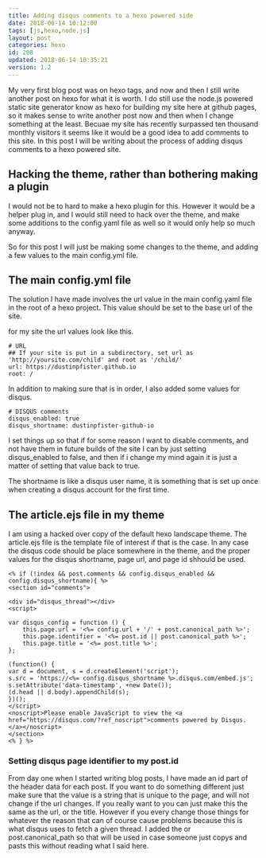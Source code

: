 ```yaml
---
title: Adding disqus comments to a hexo powered side
date: 2018-06-14 10:12:00
tags: [js,hexo,node.js]
layout: post
categories: hexo
id: 208
updated: 2018-06-14 10:35:21
version: 1.2
---
```


My very first blog post was on hexo tags, and now and then I still write another post on hexo for what it is worth. I do still use the node.js powered static site generator know as hexo for building my site here at github pages, so it makes sense to write another post now and then when I change something at the least. Becuae my site has recently surpassed ten thousand monthly visitors it seems like it would be a good idea to add comments to this site. In this post I will be writing about the process of adding disqus comments to a hexo powered site.

<!-- more -->

## Hacking the theme, rather than bothering making a plugin

I would not be to hard to make a hexo plugin for this. However it would be a helper plug in, and I would still need to hack over the theme, and make some additions to the config.yaml file as well so it would only help so much anyway.

So for this post I will just be making some changes to the theme, and adding a few values to the main config.yml file.

## The main config.yml file

The solution I have made involves the url value in the main config.yaml file in the root of a hexo project. This value should be set to the base url of the site.

for my site the url values look like this.
```
# URL
## If your site is put in a subdirectory, set url as 'http://yoursite.com/child' and root as '/child/'
url: https://dustinpfister.github.io
root: /
```

In addition to making sure that is in order, I also added some values for disqus.

```
# DISQUS comments
disqus_enabled: true
disqus_shortname: dustinpfister-github-io
```

I set things up so that if for some reason I want to disable comments, and not have them in future builds of the site I can by just setting disqus_enabled to false, and then if i change my mind again it is just a matter of setting that value back to true.

The shortname is like a disqus user name, it is something that is set up once when creating a disqus account for the first time.

## The article.ejs file in my theme

I am using a hacked over copy of the default hexo landscape theme. The article.ejs file is the template file of interest if that is the case. In any case the disqus code should be place somewhere in the theme, and the proper values for the disqus shortname, page url, and page id shhould be used.

```
<% if (!index && post.comments && config.disqus_enabled && config.disqus_shortname){ %>
<section id="comments">
 
<div id="disqus_thread"></div>
<script>
 
var disqus_config = function () {
    this.page.url = '<%= config.url + '/' + post.canonical_path %>';
    this.page.identifier = '<%= post.id || post.canonical_path %>';
    this.page.title = '<%= post.title %>';
};
 
(function() {
var d = document, s = d.createElement('script');
s.src = 'https://<%= config.disqus_shortname %>.disqus.com/embed.js';
s.setAttribute('data-timestamp', +new Date());
(d.head || d.body).appendChild(s);
})();
</script>
<noscript>Please enable JavaScript to view the <a href="https://disqus.com/?ref_noscript">comments powered by Disqus.</a></noscript>
</section>
<% } %>
```

### Setting disqus page identifier to my post.id

From day one when I started writing blog posts, I have made an id part of the header data for each post. If you want to do something different just make sure that the value is a string that is unique to the page, and will not change if the url changes. If you really want to you can just make this the same as the url, or the title. However if you every change those things for whatever the reason that can of course cause problems because this is what disqus uses to fetch a given thread. I added the or post.canonical_path so that will be used in case someone just copys and pasts this without reading what I said here.